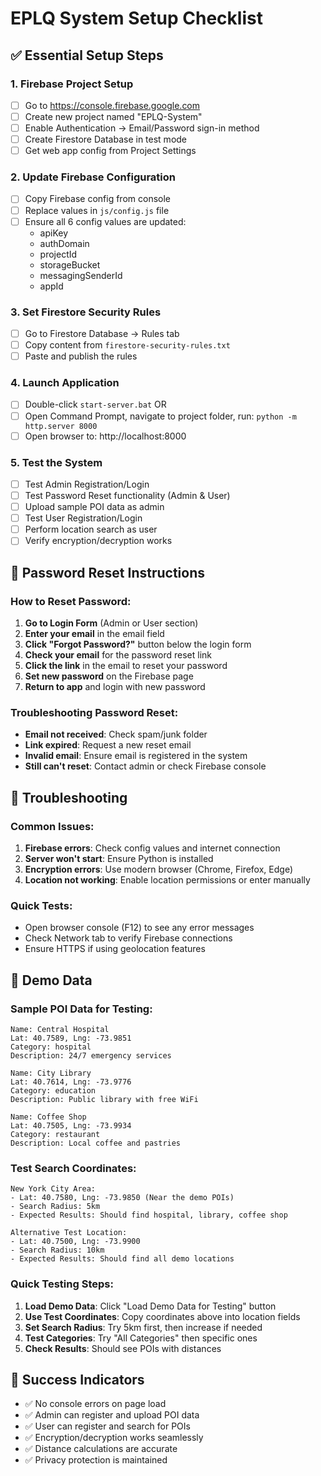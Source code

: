 # EPLQ System Setup Checklist

## ✅ Essential Setup Steps

### 1. Firebase Project Setup
- [ ] Go to https://console.firebase.google.com
- [ ] Create new project named "EPLQ-System"
- [ ] Enable Authentication → Email/Password sign-in method
- [ ] Create Firestore Database in test mode
- [ ] Get web app config from Project Settings

### 2. Update Firebase Configuration
- [ ] Copy Firebase config from console
- [ ] Replace values in `js/config.js` file
- [ ] Ensure all 6 config values are updated:
  - apiKey
  - authDomain  
  - projectId
  - storageBucket
  - messagingSenderId
  - appId

### 3. Set Firestore Security Rules
- [ ] Go to Firestore Database → Rules tab
- [ ] Copy content from `firestore-security-rules.txt`
- [ ] Paste and publish the rules

### 4. Launch Application
- [ ] Double-click `start-server.bat` OR
- [ ] Open Command Prompt, navigate to project folder, run: `python -m http.server 8000`
- [ ] Open browser to: http://localhost:8000

### 5. Test the System
- [ ] Test Admin Registration/Login
- [ ] Test Password Reset functionality (Admin & User)
- [ ] Upload sample POI data as admin
- [ ] Test User Registration/Login  
- [ ] Perform location search as user
- [ ] Verify encryption/decryption works

## 🔑 Password Reset Instructions

### How to Reset Password:
1. **Go to Login Form** (Admin or User section)
2. **Enter your email** in the email field
3. **Click "Forgot Password?"** button below the login form
4. **Check your email** for the password reset link
5. **Click the link** in the email to reset your password
6. **Set new password** on the Firebase page
7. **Return to app** and login with new password

### Troubleshooting Password Reset:
- **Email not received**: Check spam/junk folder
- **Link expired**: Request a new reset email
- **Invalid email**: Ensure email is registered in the system
- **Still can't reset**: Contact admin or check Firebase console

## 🔧 Troubleshooting

### Common Issues:
1. **Firebase errors**: Check config values and internet connection
2. **Server won't start**: Ensure Python is installed
3. **Encryption errors**: Use modern browser (Chrome, Firefox, Edge)
4. **Location not working**: Enable location permissions or enter manually

### Quick Tests:
- Open browser console (F12) to see any error messages
- Check Network tab to verify Firebase connections
- Ensure HTTPS if using geolocation features

## 📱 Demo Data

### Sample POI Data for Testing:
```
Name: Central Hospital
Lat: 40.7589, Lng: -73.9851
Category: hospital
Description: 24/7 emergency services

Name: City Library  
Lat: 40.7614, Lng: -73.9776
Category: education
Description: Public library with free WiFi

Name: Coffee Shop
Lat: 40.7505, Lng: -73.9934  
Category: restaurant
Description: Local coffee and pastries
```

### Test Search Coordinates:
```
New York City Area:
- Lat: 40.7580, Lng: -73.9850 (Near the demo POIs)
- Search Radius: 5km
- Expected Results: Should find hospital, library, coffee shop

Alternative Test Location:
- Lat: 40.7500, Lng: -73.9900
- Search Radius: 10km  
- Expected Results: Should find all demo locations
```

### Quick Testing Steps:
1. **Load Demo Data**: Click "Load Demo Data for Testing" button
2. **Use Test Coordinates**: Copy coordinates above into location fields
3. **Set Search Radius**: Try 5km first, then increase if needed
4. **Test Categories**: Try "All Categories" then specific ones
5. **Check Results**: Should see POIs with distances

## 🎯 Success Indicators
- ✅ No console errors on page load
- ✅ Admin can register and upload POI data
- ✅ User can register and search for POIs
- ✅ Encryption/decryption works seamlessly
- ✅ Distance calculations are accurate
- ✅ Privacy protection is maintained
